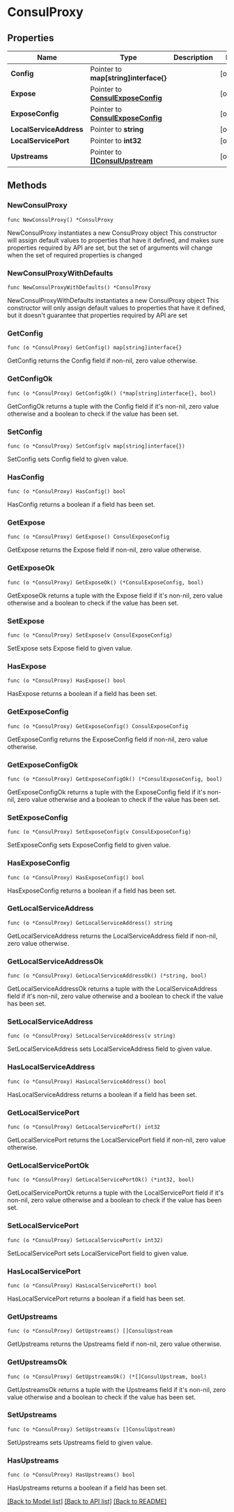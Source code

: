 # ConsulProxy

## Properties

Name | Type | Description | Notes
------------ | ------------- | ------------- | -------------
**Config** | Pointer to **map[string]interface{}** |  | [optional] 
**Expose** | Pointer to [**ConsulExposeConfig**](ConsulExposeConfig.md) |  | [optional] 
**ExposeConfig** | Pointer to [**ConsulExposeConfig**](ConsulExposeConfig.md) |  | [optional] 
**LocalServiceAddress** | Pointer to **string** |  | [optional] 
**LocalServicePort** | Pointer to **int32** |  | [optional] 
**Upstreams** | Pointer to [**[]ConsulUpstream**](ConsulUpstream.md) |  | [optional] 

## Methods

### NewConsulProxy

`func NewConsulProxy() *ConsulProxy`

NewConsulProxy instantiates a new ConsulProxy object
This constructor will assign default values to properties that have it defined,
and makes sure properties required by API are set, but the set of arguments
will change when the set of required properties is changed

### NewConsulProxyWithDefaults

`func NewConsulProxyWithDefaults() *ConsulProxy`

NewConsulProxyWithDefaults instantiates a new ConsulProxy object
This constructor will only assign default values to properties that have it defined,
but it doesn't guarantee that properties required by API are set

### GetConfig

`func (o *ConsulProxy) GetConfig() map[string]interface{}`

GetConfig returns the Config field if non-nil, zero value otherwise.

### GetConfigOk

`func (o *ConsulProxy) GetConfigOk() (*map[string]interface{}, bool)`

GetConfigOk returns a tuple with the Config field if it's non-nil, zero value otherwise
and a boolean to check if the value has been set.

### SetConfig

`func (o *ConsulProxy) SetConfig(v map[string]interface{})`

SetConfig sets Config field to given value.

### HasConfig

`func (o *ConsulProxy) HasConfig() bool`

HasConfig returns a boolean if a field has been set.

### GetExpose

`func (o *ConsulProxy) GetExpose() ConsulExposeConfig`

GetExpose returns the Expose field if non-nil, zero value otherwise.

### GetExposeOk

`func (o *ConsulProxy) GetExposeOk() (*ConsulExposeConfig, bool)`

GetExposeOk returns a tuple with the Expose field if it's non-nil, zero value otherwise
and a boolean to check if the value has been set.

### SetExpose

`func (o *ConsulProxy) SetExpose(v ConsulExposeConfig)`

SetExpose sets Expose field to given value.

### HasExpose

`func (o *ConsulProxy) HasExpose() bool`

HasExpose returns a boolean if a field has been set.

### GetExposeConfig

`func (o *ConsulProxy) GetExposeConfig() ConsulExposeConfig`

GetExposeConfig returns the ExposeConfig field if non-nil, zero value otherwise.

### GetExposeConfigOk

`func (o *ConsulProxy) GetExposeConfigOk() (*ConsulExposeConfig, bool)`

GetExposeConfigOk returns a tuple with the ExposeConfig field if it's non-nil, zero value otherwise
and a boolean to check if the value has been set.

### SetExposeConfig

`func (o *ConsulProxy) SetExposeConfig(v ConsulExposeConfig)`

SetExposeConfig sets ExposeConfig field to given value.

### HasExposeConfig

`func (o *ConsulProxy) HasExposeConfig() bool`

HasExposeConfig returns a boolean if a field has been set.

### GetLocalServiceAddress

`func (o *ConsulProxy) GetLocalServiceAddress() string`

GetLocalServiceAddress returns the LocalServiceAddress field if non-nil, zero value otherwise.

### GetLocalServiceAddressOk

`func (o *ConsulProxy) GetLocalServiceAddressOk() (*string, bool)`

GetLocalServiceAddressOk returns a tuple with the LocalServiceAddress field if it's non-nil, zero value otherwise
and a boolean to check if the value has been set.

### SetLocalServiceAddress

`func (o *ConsulProxy) SetLocalServiceAddress(v string)`

SetLocalServiceAddress sets LocalServiceAddress field to given value.

### HasLocalServiceAddress

`func (o *ConsulProxy) HasLocalServiceAddress() bool`

HasLocalServiceAddress returns a boolean if a field has been set.

### GetLocalServicePort

`func (o *ConsulProxy) GetLocalServicePort() int32`

GetLocalServicePort returns the LocalServicePort field if non-nil, zero value otherwise.

### GetLocalServicePortOk

`func (o *ConsulProxy) GetLocalServicePortOk() (*int32, bool)`

GetLocalServicePortOk returns a tuple with the LocalServicePort field if it's non-nil, zero value otherwise
and a boolean to check if the value has been set.

### SetLocalServicePort

`func (o *ConsulProxy) SetLocalServicePort(v int32)`

SetLocalServicePort sets LocalServicePort field to given value.

### HasLocalServicePort

`func (o *ConsulProxy) HasLocalServicePort() bool`

HasLocalServicePort returns a boolean if a field has been set.

### GetUpstreams

`func (o *ConsulProxy) GetUpstreams() []ConsulUpstream`

GetUpstreams returns the Upstreams field if non-nil, zero value otherwise.

### GetUpstreamsOk

`func (o *ConsulProxy) GetUpstreamsOk() (*[]ConsulUpstream, bool)`

GetUpstreamsOk returns a tuple with the Upstreams field if it's non-nil, zero value otherwise
and a boolean to check if the value has been set.

### SetUpstreams

`func (o *ConsulProxy) SetUpstreams(v []ConsulUpstream)`

SetUpstreams sets Upstreams field to given value.

### HasUpstreams

`func (o *ConsulProxy) HasUpstreams() bool`

HasUpstreams returns a boolean if a field has been set.


[[Back to Model list]](../README.md#documentation-for-models) [[Back to API list]](../README.md#documentation-for-api-endpoints) [[Back to README]](../README.md)


